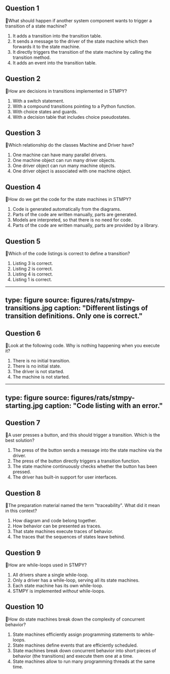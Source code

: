 ## Question 1

:rat:What should happen if another system component wants to trigger a transition of a state machine?

1. It adds a transition into the transition table.
2. It sends a message to the driver of the state machine which then forwards it to the state machine.
3. It directly triggers the transition of the state machine by calling the transition method.
4. It adds an event into the transition table.

## Question 2

:rat:How are decisions in transitions implemented in STMPY?

1. With a switch statement.
2. With a compound transitions pointing to a Python function.
3. With choice states and guards.
4. With a decision table that includes choice pseudostates.

## Question 3

:rat:Which relationship do the classes Machine and Driver have?

1. One machine can have many parallel drivers.
2. One machine object can run many driver objects.
3. One driver object can run many machine objects.
4. One driver object is associated with one machine object.

## Question 4

:rat:How do we get the code for the state machines in STMPY?

1. Code is generated automatically from the diagrams.
2. Parts of the code are written manually, parts are generated.
3. Models are interpreted, so that there is no need for code.
4. Parts of the code are written manually, parts are provided by a library.

## Question 5

:rat:Which of the code listings is correct to define a transition?

1. Listing 3 is correct.
2. Listing 2 is correct.
3. Listing 4 is correct.
4. Listing 1 is correct.

---
type: figure
source: figures/rats/stmpy-transitions.jpg
caption: "Different listings of transition definitions. Only one is correct."
---

## Question 6

:rat:Look at the following code. Why is nothing happening when you execute it?

1. There is no initial transition.
2. There is no initial state.
3. The driver is not started.
4. The machine is not started.

---
type: figure
source: figures/rats/stmpy-starting.jpg
caption: "Code listing with an error."
---

## Question 7

:rat:A user presses a button, and this should trigger a transition. Which is the best solution?

1. The press of the button sends a message into the state machine via the driver.
2. The press of the button directly triggers a transition function.
3. The state machine continuously checks whether the button has been pressed.
4. The driver has built-in support for user interfaces.

## Question 8

:rat:The preparation material named the term "traceability". What did it mean in this context?

1. How diagram and code belong together.
2. How behavior can be presented as traces.
3. That state machines execute traces of behavior.
4. The traces that the sequences of states leave behind.

## Question 9

:rat:How are while-loops used in STMPY?

1. All drivers share a single while-loop.
2. Only a driver has a while-loop, serving all its state machines.
3. Each state machine has its own while-loop.
4. STMPY is implemented *without* while-loops.

## Question 10

:rat:How do state machines break down the complexity of concurrent behavior?

1. State machines efficiently assign programming statements to while-loops.
2. State machines define events that are efficiently scheduled.
3. State machines break down concurrent behavior into short pieces of behavior (the transitions) and execute them one at a time.
4. State machines allow to run many programming threads at the same time.
